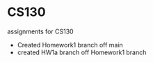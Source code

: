 # CS130
assignments for CS130

- Created Homework1 branch off main
- created HW1a branch off Homework1 branch
